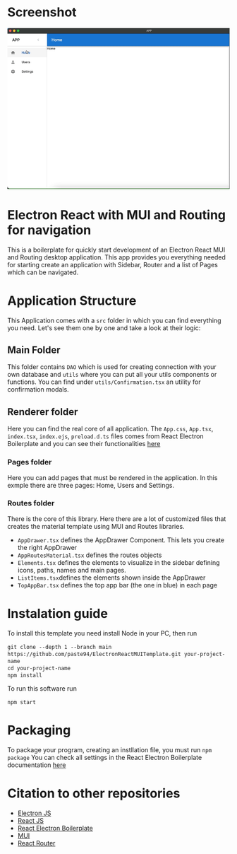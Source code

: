 # Screenshot
![alt text](https://github.com/paste94/ElectronReactMUITemplate/blob/main/gifs/example1.gif)

# Electron React with MUI and Routing for navigation
This is a boilerplate for quickly start development of an Electron React MUI and Routing desktop application. This app provides you everything needed for starting create an application with Sidebar, Router and a list of Pages which can be navigated. 

# Application Structure
This Application comes with a `src` folder in which you can find everything you need. Let's see them one by one and take a look at their logic:
## Main Folder
This folder contains `DAO` which is used for creating connection with your own database and `utils` where you can put all your utils components or functions. You can find under `utils/Confirmation.tsx` an utility for confirmation modals. 
## Renderer folder
Here you can find the real core of all application. The `App.css`, `App.tsx`, `index.tsx`, `index.ejs`, `preload.d.ts` files comes from React Electron Boilerplate and you can see their functionalities [here](https://github.com/electron-react-boilerplate/electron-react-boilerplate)
### Pages folder
Here you can add pages that must be rendered in the application. In this exmple there are three pages: Home, Users and Settings. 
### Routes folder
There is the core of this library. Here there are a lot of customized files that creates the material template using MUI and Routes libraries. 
- `AppDrawer.tsx` defines the AppDrawer Component. This lets you create the right AppDrawer
- `AppRoutesMaterial.tsx` defines the routes objects 
- `Elements.tsx` defines the elements to visualize in the sidebar defining icons, paths, names and main pages.
- `ListItems.tsx`defines the elements shown inside the AppDrawer
- `TopAppBar.tsx` defines the top app bar (the one in blue) in each page

# Instalation guide
To install this template you need install Node in your PC, then run 
```
git clone --depth 1 --branch main https://github.com/paste94/ElectronReactMUITemplate.git your-project-name
cd your-project-name
npm install
```

To run this software run
```
npm start
```

# Packaging
To package your program, creating an instllation file, you must run 
```npm package``` 
You can check all settings in the React Electron Boilerplate documentation [here](https://github.com/electron-react-boilerplate/electron-react-boilerplate)

# Citation to other repositories
- [Electron JS](https://www.electronjs.org)
- [React JS](https://reactjs.org)
- [React Electron Boilerplate](https://electron-react-boilerplate.js.org)
- [MUI](https://mui.com)
- [React Router](https://reactrouter.com)

